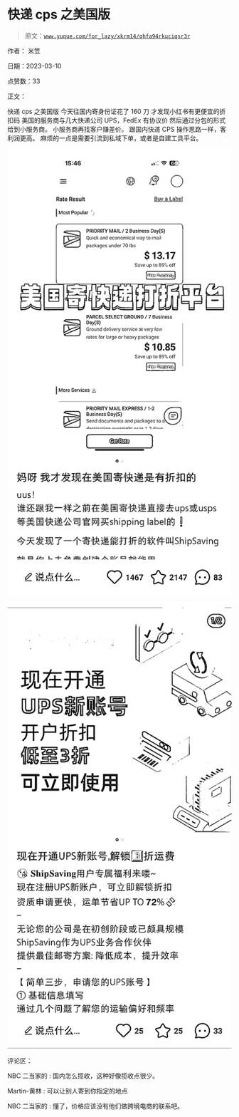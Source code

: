 # 快递 cps 之美国版

> 原文：[`www.yuque.com/for_lazy/xkrm14/qhfa94rkuciqsr3r`](https://www.yuque.com/for_lazy/xkrm14/qhfa94rkuciqsr3r)



作者： 米笠 

日期：2023-03-10 

点赞数：33 

正文： 

快递 cps 之美国版 今天往国内寄身份证花了 160 刀 才发现小红书有更便宜的折扣码 美国的服务商与几大快递公司 UPS，FedEx 有协议价 然后通过分包的形式给到小服务商。 小服务商再找客户赚差价。 跟国内快递 CPS 操作思路一样，客利润更高。 麻烦的一点是需要引流到私域下单，或者是自建工具平台。 

![](img/fcccb7fd9a780932446800207e446203.png)  

![](img/bd8a7e83b5145f6676fc03b8a5242c6c.png)  

评论区： 

NBC 二当家的 : 国内怎么揽收，这种好像揽收点很少。 

Martin-黄林 : 可以让别人寄到你指定的地点 

NBC 二当家的 : 懂了，价格应该没有他们做跨境电商的联系吧。 

